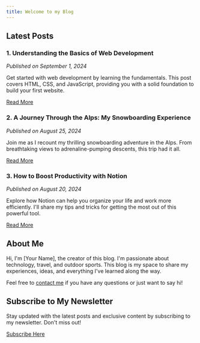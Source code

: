 ```yaml
---
title: Welcome to my Blog
---
```


## Latest Posts

### 1. Understanding the Basics of Web Development
*Published on September 1, 2024*

Get started with web development by learning the fundamentals. This post covers HTML, CSS, and JavaScript, providing you with a solid foundation to build your first website.

[Read More](#)

### 2. A Journey Through the Alps: My Snowboarding Experience
*Published on August 25, 2024*

Join me as I recount my thrilling snowboarding adventure in the Alps. From breathtaking views to adrenaline-pumping descents, this trip had it all.

[Read More](#)

### 3. How to Boost Productivity with Notion
*Published on August 20, 2024*

Explore how Notion can help you organize your life and work more efficiently. I'll share my tips and tricks for getting the most out of this powerful tool.

[Read More](#)

## About Me

Hi, I'm [Your Name], the creator of this blog. I'm passionate about technology, travel, and outdoor sports. This blog is my space to share my experiences, ideas, and everything I've learned along the way.

Feel free to [contact me](#) if you have any questions or just want to say hi!

## Subscribe to My Newsletter

Stay updated with the latest posts and exclusive content by subscribing to my newsletter. Don't miss out!

[Subscribe Here](#)
